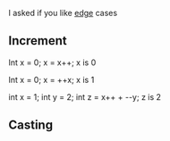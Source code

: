 I asked if you like [edge](https://live.rbg.tum.de/w/pgdpzue/23124) cases 

## Increment
Int x = 0;
x = x++;
x is 0 

Int x = 0;
x = ++x;
x is 1 

int x = 1;
int y = 2;
int z = x++ + --y;
z is 2 

## Casting
